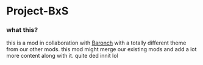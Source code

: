 # Project-BxS

### what this? 
this is a mod in collaboration with [Baronch](https://github.com/bar0nch) with a totally different theme from our other mods.
this mod might merge our existing mods and add a lot more content along with it.
quite ded innit lol
